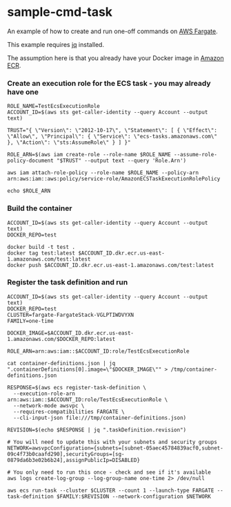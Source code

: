 # sample-cmd-task

An example of how to create and run one-off commands on [AWS Fargate](https://aws.amazon.com/fargate/).

This example requires [jq](https://stedolan.github.io/jq/) installed.

The assumption here is that you already have your Docker image in [Amazon ECR](https://aws.amazon.com/ecr/).


### Create an execution role for the ECS task - you may already have one
```
ROLE_NAME=TestEcsExecutionRole
ACCOUNT_ID=$(aws sts get-caller-identity --query Account --output text)

TRUST="{ \"Version\": \"2012-10-17\", \"Statement\": [ { \"Effect\": \"Allow\", \"Principal\": { \"Service\": \"ecs-tasks.amazonaws.com\" }, \"Action\": \"sts:AssumeRole\" } ] }"

ROLE_ARN=$(aws iam create-role --role-name $ROLE_NAME --assume-role-policy-document "$TRUST" --output text --query 'Role.Arn')

aws iam attach-role-policy --role-name $ROLE_NAME --policy-arn arn:aws:iam::aws:policy/service-role/AmazonECSTaskExecutionRolePolicy

echo $ROLE_ARN
```

### Build the container
```
ACCOUNT_ID=$(aws sts get-caller-identity --query Account --output text)
DOCKER_REPO=test

docker build -t test .
docker tag test:latest $ACCOUNT_ID.dkr.ecr.us-east-1.amazonaws.com/test:latest
docker push $ACCOUNT_ID.dkr.ecr.us-east-1.amazonaws.com/test:latest
```

### Register the task definition and run
```
ACCOUNT_ID=$(aws sts get-caller-identity --query Account --output text)
DOCKER_REPO=test
CLUSTER=fargate-FargateStack-VGLPTIWDVYXN
FAMILY=one-time

DOCKER_IMAGE=$ACCOUNT_ID.dkr.ecr.us-east-1.amazonaws.com/$DOCKER_REPO:latest

ROLE_ARN=arn:aws:iam::$ACCOUNT_ID:role/TestEcsExecutionRole

cat container-definitions.json | jq ".containerDefinitions[0].image=\"$DOCKER_IMAGE\"" > /tmp/container-definitions.json

RESPONSE=$(aws ecs register-task-definition \
  --execution-role-arn arn:aws:iam::$ACCOUNT_ID:role/TestEcsExecutionRole \
  --network-mode awsvpc \
  --requires-compatibilities FARGATE \
  --cli-input-json file:///tmp/container-definitions.json)

REVISION=$(echo $RESPONSE | jq ".taskDefinition.revision")

# You will need to update this with your subnets and security groups
NETWORK=awsvpcConfiguration={subnets=[subnet-05aec45784839acf0,subnet-09c4f73b0caafd290],securityGroups=[sg-0879da6b3e02b6b24],assignPublicIp=DISABLED}

# You only need to run this once - check and see if it's available
aws logs create-log-group --log-group-name one-time 2> /dev/null

aws ecs run-task --cluster $CLUSTER --count 1 --launch-type FARGATE --task-definition $FAMILY:$REVISION --network-configuration $NETWORK
```


